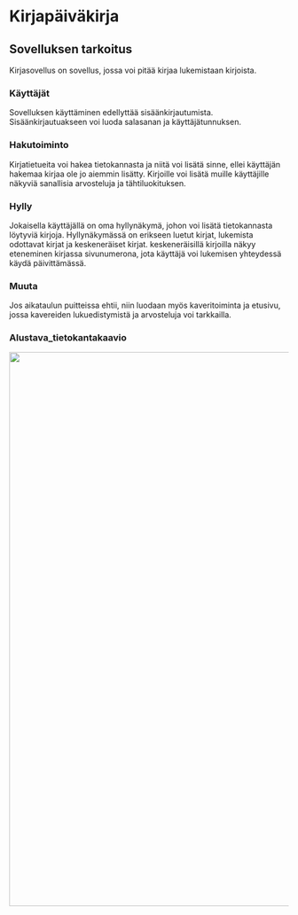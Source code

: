 # Kirjapäiväkirja

## Sovelluksen tarkoitus
Kirjasovellus on sovellus, jossa voi pitää kirjaa lukemistaan kirjoista. 

### Käyttäjät
Sovelluksen käyttäminen edellyttää sisäänkirjautumista. Sisäänkirjautuakseen voi luoda salasanan ja käyttäjätunnuksen. 

### Hakutoiminto
Kirjatietueita voi hakea tietokannasta ja niitä voi lisätä sinne, ellei käyttäjän hakemaa kirjaa ole jo aiemmin lisätty. Kirjoille voi lisätä muille käyttäjille näkyviä sanallisia arvosteluja ja tähtiluokituksen.

### Hylly
Jokaisella käyttäjällä on oma hyllynäkymä, johon voi lisätä tietokannasta löytyviä kirjoja. Hyllynäkymässä on erikseen luetut kirjat, lukemista odottavat kirjat ja keskeneräiset kirjat. keskeneräisillä kirjoilla näkyy eteneminen kirjassa sivunumerona, jota käyttäjä voi lukemisen yhteydessä käydä päivittämässä.

### Muuta
Jos aikataulun puitteissa ehtii, niin luodaan myös kaveritoiminta ja etusivu, jossa kavereiden lukuedistymistä ja arvosteluja voi tarkkailla.

### Alustava_tietokantakaavio
<img src="https://github.com/Juboskar/tsoha-projekti/blob/main/alustava_tietokantakaavio.png" width="1000">
